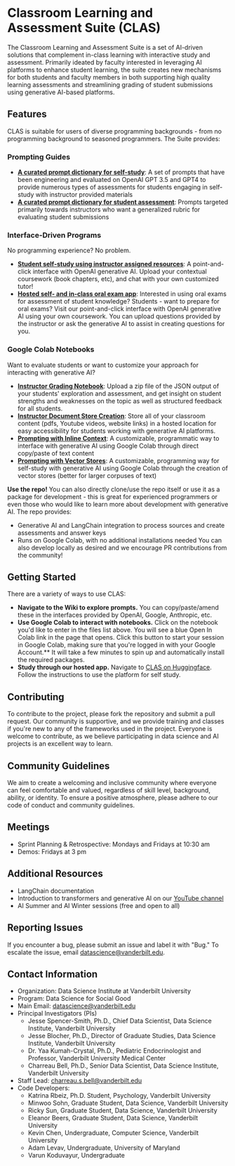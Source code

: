 # Classroom Learning and Assessment Suite (CLAS)

The Classroom Learning and Assessment Suite is a set of AI-driven solutions that complement in-class learning with interactive study and assessment. Primarily ideated by faculty interested in leveraging AI platforms to enhance student learning, the suite creates new mechanisms for both students and faculty members in both supporting high quality learning assessments and streamlining grading of student submissions using generative AI-based platforms.

## Features
CLAS is suitable for users of diverse programming backgrounds - from no programming background to seasoned programmers. The Suite provides:

### **Prompting Guides**

* **[A curated prompt dictionary for self-study](https://github.com/vanderbilt-data-science/lo-achievement/wiki/Guide-to-Learning-Objective-Prompts)**: A set of prompts that have been engineering and evaluated on OpenAI GPT 3.5 and GPT4 to provide numerous types of assessments for students engaging in self-study with instructor provided materials
* **[A curated prompt dictionary for student assessment](https://github.com/vanderbilt-data-science/lo-achievement/wiki/Bloom's-Taxonomy-Rubric-Prompts)**: Prompts targeted primarily towards instructors who want a generalized rubric for evaluating student submissions

### **Interface-Driven Programs**
No programming experience? No problem. 

* **[Student self-study using instructor assigned resources](https://huggingface.co/spaces/vanderbilt-dsi/selfstudy_learningobjectives_demo)**: A point-and-click interface with OpenAI generative AI. Upload your contextual coursework (book chapters, etc), and chat with your own customized tutor!
* **[Hosted self- and in-class oral exam app]()**: Interested in using oral exams for assessment of student knowledge? Students - want to prepare for oral exams? Visit our point-and-click interface with OpenAI generative AI using your own coursework. You can upload questions provided by the instructor or ask the generative AI to assist in creating questions for you.

### **Google Colab Notebooks**
Want to evaluate students or want to customize your approach for interacting with generative AI?

* **[Instructor Grading Notebook](https://github.com/vanderbilt-data-science/lo-achievement/blob/main/instructor_intr_notebook.ipynb)**: Upload a zip file of the JSON output of your students' exploration and assessment, and get insight on student strengths and weaknesses on the topic as well as structured feedback for all students.
* **[Instructor Document Store Creation](https://github.com/vanderbilt-data-science/lo-achievement/blob/main/instructor_vector_store_creator.ipynb)**: Store all of your classroom content (pdfs, Youtube videos, website links) in a hosted location for easy accessibility for students working with generative AI platforms.
* **[Prompting with Inline Context](https://github.com/vanderbilt-data-science/lo-achievement/blob/main/prompt_with_context.ipynb)**: A customizable, programmatic way to interface with generative AI using Google Colab through direct copy/paste of text content
* **[Prompting with Vector Stores](https://github.com/vanderbilt-data-science/lo-achievement/blob/main/prompt_with_vector_store.ipynb)**: A customizable, programming way for self-study with generative AI using Google Colab through the creation of vector stores (better for larger corpuses of text)

**Use the repo!**
You can also directly clone/use the repo itself or use it as a package for development - this is great for experienced programmers or even those who would like to learn more about development with generative AI. The repo provides:
- Generative AI and LangChain integration to process sources and create assessments and answer keys
- Runs on Google Colab, with no additional installations needed
You can also develop locally as desired and we encourage PR contributions from the community!

## Getting Started

There are a variety of ways to use CLAS:
* **Navigate to the Wiki to explore prompts.** You can copy/paste/amend these in the interfaces provided by OpenAI, Google, Anthropic, etc.
* **Use Google Colab to interact with notebooks.** Click on the notebook you'd like to enter in the files list above. You will see a blue Open In Colab link in the page that opens. Click this button to start your session in Google Colab, making sure that you're logged in with your Google Account.** It will take a few minutes to spin up and automatically install the required packages.
* **Study through our hosted app.** Navigate to [CLAS on Huggingface](https://huggingface.co/spaces/vanderbilt-dsi/selfstudy_learningobjectives_demo). Follow the instructions to use the platform for self study.

## Contributing

To contribute to the project, please fork the repository and submit a pull request. Our community is supportive, and we provide training and classes if you're new to any of the frameworks used in the project. Everyone is welcome to contribute, as we believe participating in data science and AI projects is an excellent way to learn.

## Community Guidelines

We aim to create a welcoming and inclusive community where everyone can feel comfortable and valued, regardless of skill level, background, ability, or identity. To ensure a positive atmosphere, please adhere to our code of conduct and community guidelines.

## Meetings

- Sprint Planning & Retrospective: Mondays and Fridays at 10:30 am
- Demos: Fridays at 3 pm

## Additional Resources

- LangChain documentation
- Introduction to transformers and generative AI on our [YouTube channel](https://www.youtube.com/channel/UC8C2_3L5gR9qLmL7rmb2BdQ)
- AI Summer and AI Winter sessions (free and open to all)

## Reporting Issues

If you encounter a bug, please submit an issue and label it with "Bug." To escalate the issue, email [datascience@vanderbilt.edu](mailto:datascience@vanderbilt.edu).

## Contact Information

- Organization: Data Science Institute at Vanderbilt University
- Program: Data Science for Social Good
- Main Email: [datascience@vanderbilt.edu](mailto:datascience@vanderbilt.edu)
- Principal Investigators (PIs)
  - Jesse Spencer-Smith, Ph.D., Chief Data Scientist, Data Science Institute, Vanderbilt University
  - Jesse Blocher, Ph.D., Director of Graduate Studies, Data Science Institute, Vanderbilt University
  - Dr. Yaa Kumah-Crystal, Ph.D., Pediatric Endocrinologist and Professor, Vanderbilt University Medical Center
  - Charreau Bell, Ph.D., Senior Data Scientist, Data Science Institute, Vanderbilt University
- Staff Lead: [charreau.s.bell@vanderbilt.edu](mailto:charreau.s.bell@vanderbilt.edu)  
- Code Developers:
  - Katrina Rbeiz, Ph.D. Student, Psychology, Vanderbilt University
  - Minwoo Sohn, Graduate Student, Data Science, Vanderbilt University
  - Ricky Sun, Graduate Student, Data Science, Vanderbilt University
  - Eleanor Beers, Graduate Student, Data Science, Vanderbilt University
  - Kevin Chen, Undergraduate, Computer Science, Vanderbilt University
  - Adam Levav, Undergraduate, University of Maryland
  - Varun Koduvayur, Undergraduate
